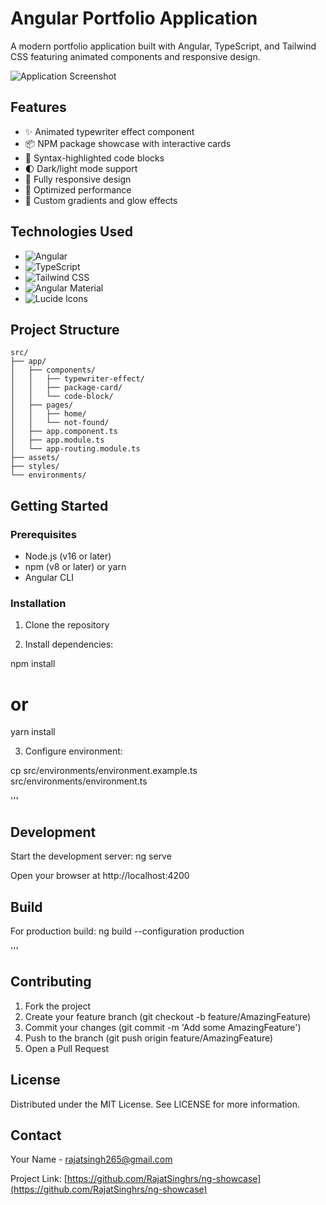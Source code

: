 # Angular Portfolio Application

A modern portfolio application built with Angular, TypeScript, and Tailwind CSS featuring animated components and responsive design.

![Application Screenshot](src/assets/hero-background.jpg)

## Features

- ✨ Animated typewriter effect component
- 📦 NPM package showcase with interactive cards
- 📝 Syntax-highlighted code blocks
- 🌓 Dark/light mode support
- 📱 Fully responsive design
- 🚀 Optimized performance
- 🎨 Custom gradients and glow effects

## Technologies Used

- ![Angular](https://img.shields.io/badge/Angular-DD0031?style=for-the-badge&logo=angular&logoColor=white)
- ![TypeScript](https://img.shields.io/badge/TypeScript-007ACC?style=for-the-badge&logo=typescript&logoColor=white)
- ![Tailwind CSS](https://img.shields.io/badge/Tailwind_CSS-38B2AC?style=for-the-badge&logo=tailwind-css&logoColor=white)
- ![Angular Material](https://img.shields.io/badge/Angular_Material-3F51B5?style=for-the-badge&logo=angular&logoColor=white)
- ![Lucide Icons](https://img.shields.io/badge/Lucide_Icons-333333?style=for-the-badge)

## Project Structure

```plaintext
src/
├── app/
│   ├── components/
│   │   ├── typewriter-effect/
│   │   ├── package-card/
│   │   └── code-block/
│   ├── pages/
│   │   ├── home/
│   │   └── not-found/
│   ├── app.component.ts
│   ├── app.module.ts
│   └── app-routing.module.ts
├── assets/
├── styles/
└── environments/
```

## Getting Started

### Prerequisites

- Node.js (v16 or later)
- npm (v8 or later) or yarn
- Angular CLI

### Installation
1. Clone the repository

2. Install dependencies:

npm install
# or
yarn install

3. Configure environment:

cp src/environments/environment.example.ts src/environments/environment.ts

'''
## Development
Start the development server:
ng serve

Open your browser at http://localhost:4200

## Build
For production build:
ng build --configuration production

'''

## Contributing
1. Fork the project
2. Create your feature branch (git checkout -b feature/AmazingFeature)
3. Commit your changes (git commit -m 'Add some AmazingFeature')
4. Push to the branch (git push origin feature/AmazingFeature)
5. Open a Pull Request

## License
Distributed under the MIT License. See LICENSE for more information.

## Contact
Your Name - rajatsingh265@gmail.com

Project Link: [https://github.com/RajatSinghrs/ng-showcase](https://github.com/RajatSinghrs/ng-showcase)